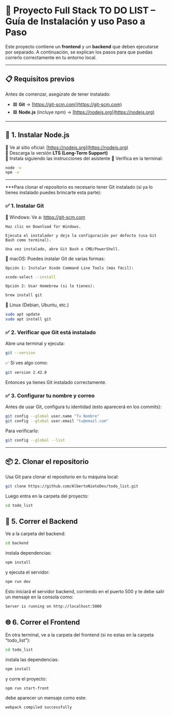 # 🚀 Proyecto Full Stack TO DO LIST – Guía de Instalación y uso Paso a Paso

Este proyecto contiene un **frontend** y un **backend** que deben ejecutarse por separado. A continuación, se explican los pasos para que puedas correrlo correctamente en tu entorno local.

---

## 📋 Requisitos previos

Antes de comenzar, asegúrate de tener instalado:

- 🟦 **Git** → [https://git-scm.com](https://git-scm.com)
- 🟩 **Node.js** (incluye npm) → [https://nodejs.org](https://nodejs.org)

---

## 🧩 1. Instalar Node.js

🔹 Ve al sitio oficial: [https://nodejs.org](https://nodejs.org)  
🔹 Descarga la versión **LTS (Long-Term Support)**  
🔹 Instala siguiendo las instrucciones del asistente
🔹 Verifica en la terminal:

```bash
node -v
npm -v
```

---

***Para clonar el repositorio es necesario tener Git instalado (si ya lo tienes instalado puedes brincarte esta parte):

### ✅ 1. Instalar Git

🔹 Windows:
    Ve a: https://git-scm.com

    Haz clic en Download for Windows.

    Ejecuta el instalador y deja la configuración por defecto (usa Git Bash como terminal).

    Una vez instalado, abre Git Bash o CMD/PowerShell.

🔹 macOS:
    Puedes instalar Git de varias formas:
    
    Opción 1: Instalar Xcode Command Line Tools (más fácil):
```bash
xcode-select --install
```

    Opción 2: Usar Homebrew (si lo tienes):
```bash
brew install git
```

🔹 Linux (Debian, Ubuntu, etc.)
```bash
sudo apt update
sudo apt install git
```

### ✅ 2. Verificar que Git está instalado

Abre una terminal y ejecuta:
```bash
git --version
```
✅ Si ves algo como:
```bash
git version 2.42.0
```
Entonces ya tienes Git instalado correctamente.

### ✅ 3. Configurar tu nombre y correo
Antes de usar Git, configura tu identidad (esto aparecerá en los commits):
```bash
git config --global user.name "Tu Nombre"
git config --global user.email "tu@email.com"
```
Para verificarlo:
```bash
git config --global --list
```
---

## 📦 2. Clonar el repositorio

Usa Git para clonar el repositorio en tu máquina local:
```bash
git clone https://github.com/AlbertoNietoDev/todo_list.git
```
Luego entra en la carpeta del proyecto:
```bash
cd todo_list
```

## 🔧 5. Correr el Backend
Ve a la carpeta del backend:
```bash
cd backend
```
instala dependencias:
```bash
npm install
```
y ejecuta el servidor:
```bash
npm run dev
```
Esto iniciará el servidor backend, corriendo en el puerto 500 y te debe salir un mensaje en la consola como:
```bash
Server is running on http://localhost:5000
```

## 🌐 6. Correr el Frontend
En otra terminal, ve a la carpeta del frontend (si no estas en la carpeta "todo_list"):
```bash
cd todo_list
```
instala las dependencias:
```bash
npm install
```
y corre el proyecto:
```bash 
npm run start-front
```
debe aparecer un mensaje como este:
```bash
webpack compiled successfully
```

